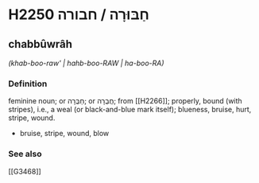 # H2250 חַבּוּרָה / חבורה

## chabbûwrâh

_(khab-boo-raw' | hahb-boo-RAW | ha-boo-RA)_

### Definition

feminine noun; or חַבֻּרָה; or חֲבֻרָה; from [[H2266]]; properly, bound (with stripes), i.e., a weal (or black-and-blue mark itself); blueness, bruise, hurt, stripe, wound.

- bruise, stripe, wound, blow
### See also

[[G3468]]

